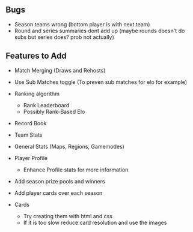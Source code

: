 ## Bugs
- Season teams wrong (bottom player is with next team)
- Round and series summaries dont add up (maybe rounds doesn't do subs but series does? prob not actually)

## Features to Add
- Match Merging (Draws and Rehosts)
- Use Sub Matches toggle (To preven sub matches for elo for example)
- Ranking algorithm
    - Rank Leaderboard
    - Possibly Rank-Based Elo
- Record Book
- Team Stats
- General Stats (Maps, Regions, Gamemodes)
- Player Profile
    - Enhance Profile stats for more information
- Add season prize pools and winners
- Add player cards over each season

- Cards
    - Try creating them with html and css
    - If it is too slow reduce card resolution and use the images